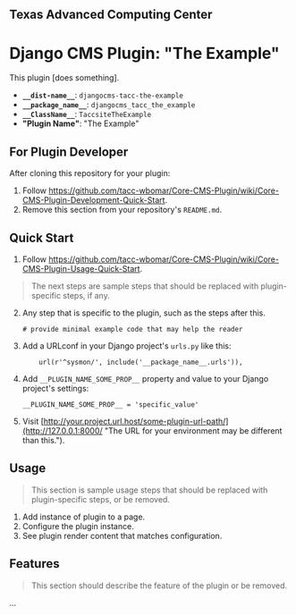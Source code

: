 ## Texas Advanced Computing Center
# Django CMS Plugin: "The Example"

This plugin [does something].

- __`__dist-name__`__: `djangocms-tacc-the-example`
- __`__package_name__`__: `djangocms_tacc_the_example`
- __`__ClassName__`__: `TaccsiteTheExample`
- __"Plugin Name"__: "The Example"

## For Plugin Developer

After cloning this repository for your plugin:

1. Follow https://github.com/tacc-wbomar/Core-CMS-Plugin/wiki/Core-CMS-Plugin-Development-Quick-Start.
2. Remove this section from your repository's `README.md`.


## Quick Start

1. Follow https://github.com/tacc-wbomar/Core-CMS-Plugin/wiki/Core-CMS-Plugin-Usage-Quick-Start.

> The next steps are sample steps that should be replaced with plugin-specific steps, if any.

2. Any step that is specific to the plugin, such as the steps after this.

    ```
    # provide minimal example code that may help the reader
    ```

3. Add a URLconf in your Django project's `urls.py` like this:

    ```
        url(r'^sysmon/', include('__package_name__.urls')),
    ```

4. Add `__PLUGIN_NAME_SOME_PROP__` property and value to your Django project's settings:

    ```
    __PLUGIN_NAME_SOME_PROP__ = 'specific_value'
    ```

5. Visit [http://your.project.url.host/some-plugin-url-path/](http://127.0.0.1:8000/ "The URL for your environment may be different than this.").

## Usage

> This section is sample usage steps that should be replaced with plugin-specific steps, or be removed.

1. Add instance of plugin to a page.
1. Configure the plugin instance.
1. See plugin render content that matches configuration.

## Features

> This section should describe the feature of the plugin or be removed.

…
